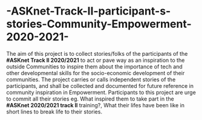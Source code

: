 # -ASKnet-Track-II-participant-s-stories-Community-Empowerment-2020-2021-
The aim of this project is to collect stories/folks of the participants of the **#ASKnet Track II 2020/2021** to act or pave way as an inspiration to the outside Communities to inspire them about the importance of tech and other developmental skills for the socio-economic development of their communities.
The project carries or calls independent stories of the participants, and shall be collected and documented for future reference in community inspiration in Empowerment.
Participants to this project are urge to commit all their stories eg. What inspired them to take part in the **#ASKnet 2020/2021 track ll** training?, What their lifes have been like in short lines to break life to their stories.
